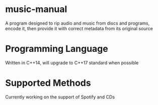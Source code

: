# music-manual
A program designed to rip audio and music from discs and programs, encode it, then provide it with correct metadata from its original source
# Programming Language
Written in C++14, will upgrade to C++17 standard when possible
# Supported Methods
Currently working on the support of Spotify and CDs 

